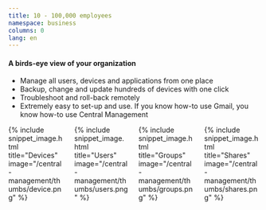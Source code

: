 ```yaml
---
title: 10 - 100,000 employees
namespace: business
columns: 0
lang: en
---
```


#### A birds-eye view of your organization

- Manage all users, devices and applications from one place
- Backup, change and update hundreds of devices with one click
- Troubleshoot and roll-back remotely
- Extremely easy to set-up and use. If you know how-to use Gmail, you know how-to use Central Management

<div class="columns">
  <div class="column">
    {% include snippet_image.html title="Devices" image="/central-management/thumbs/device.png" %}
  </div>
  <div class="column">
    {% include snippet_image.html title="Users" image="/central-management/thumbs/users.png" %}
  </div>
  <div class="column">
    {% include snippet_image.html title="Groups" image="/central-management/thumbs/groups.png" %}
  </div>
  <div class="column">
    {% include snippet_image.html title="Shares" image="/central-management/thumbs/shares.png" %}
  </div>
</div>
